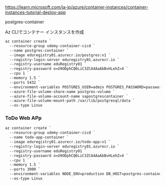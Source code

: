 https://learn.microsoft.com/ja-jp/azure/container-instances/container-instances-tutorial-deploy-app


postgres-container

Az CLIでコンテナー インスタンスを作成
```bash
az container create `
  --resource-group udemy-container-cicd `
  --name postgres-container `
  --image eduregistry01.azurecr.io/postgres:v1 `
  --registry-login-server eduregistry01.azurecr.io `
  --registry-username eduRegistry01 `
  --registry-password o=U9ODphCQ6LiC3ZCA4AaAbBvHLehZ=4 `
  --cpu 1 `
  --memory 1.5 `
  --ports 5432 `
  --environment-variables POSTGRES_USER=admin POSTGRES_PASSWORD=password POSTGRES_DB=mydb `
  --azure-file-volume-share-name postgres-volume `
  --azure-file-volume-account-name sapostgrescontainer `
  --azure-file-volume-mount-path /var/lib/postgresql/data `
  --os-type Linux
```


### ToDo Web APp

```bash
az container create `
  --resource-group udemy-container-cicd `
  --name todo-app-container `
  --image eduregistry01.azurecr.io/todo-app:v1 `
  --registry-login-server eduregistry01.azurecr.io `
  --registry-username eduRegistry01 `
  --registry-password o=U9ODphCQ6LiC3ZCA4AaAbBvHLehZ=4 `
  --cpu 1 `
  --memory 1.5 `
  --ports 3000 `
  --environment-variables NODE_ENV=production DB_HOST=postgres-container `
  --os-type Linux
```